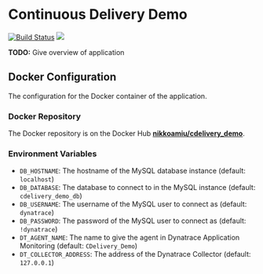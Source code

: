 # Continuous Delivery Demo

[![Build Status](http://206.128.135.248:8080/buildStatus/icon?job=CDelivery_Demo)](http://206.128.135.248:8080/job/CDelivery_Demo/)
[![](https://badge.imagelayers.io/nikkoamiu/cdelivery_demo:latest.svg)](https://imagelayers.io/?images=nikkoamiu/cdelivery_demo:latest 'Get your own badge on imagelayers.io')

**TODO:** Give overview of application

## Docker Configuration

The configuration for the Docker container of the application.

### Docker Repository

The Docker repository is on the Docker Hub **[nikkoamiu/cdelivery_demo](https://hub.docker.com/r/nikkoamiu/cdelivery_demo/)**.

### Environment Variables

- `DB_HOSTNAME`: The hostname of the MySQL database instance (default: `localhost`)
- `DB_DATABASE`: The database to connect to in the MySQL instance (default: `cdelivery_demo_db`)
- `DB_USERNAME`: The username of the MySQL user to connect as (default: `dynatrace`)
- `DB_PASSWORD`: The password of the MySQL user to connect as (default: `!dynatrace`)
- `DT_AGENT_NAME`: The name to give the agent in Dynatrace Application Monitoring (default: `CDelivery_Demo`)
- `DT_COLLECTOR_ADDRESS`: The address of the Dynatrace Collector (default: `127.0.0.1`)
